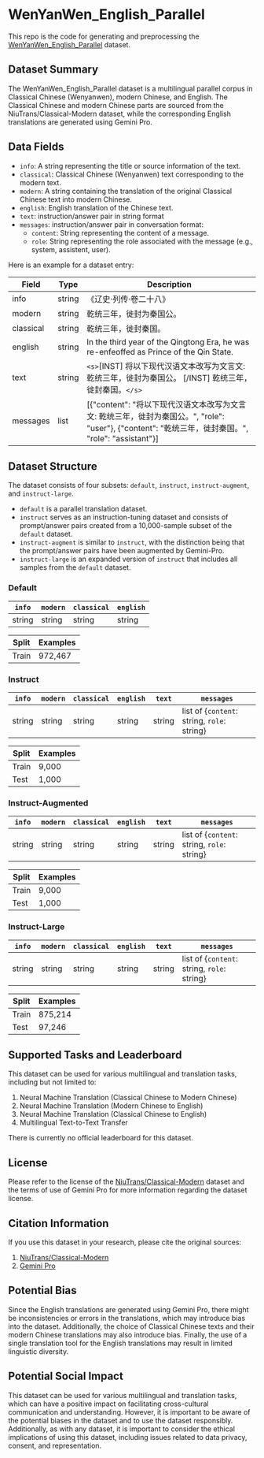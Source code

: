

# **WenYanWen\_English\_Parallel**

This repo is the code for generating and preprocessing the [WenYanWen\_English\_Parallel](https://huggingface.co/datasets/KaifengGGG/WenYanWen_English_Parallel) dataset.

## **Dataset Summary**

The WenYanWen\_English\_Parallel dataset is a multilingual parallel corpus in Classical Chinese (Wenyanwen), modern Chinese, and English. The Classical Chinese and modern Chinese parts are sourced from the NiuTrans/Classical-Modern dataset, while the corresponding English translations are generated using Gemini Pro.

## **Data Fields**
- `info`: A string representing the title or source information of the text.
- `classical`: Classical Chinese (Wenyanwen) text corresponding to the modern text.
- `modern`: A string containing the translation of the original Classical Chinese text into modern Chinese.
- `english`: English translation of the Chinese text.
- `text`: instruction/answer pair in string format
- `messages`: instruction/answer pair in conversation format:
  - `content`: String representing the content of a message.
  - `role`: String representing the role associated with the message (e.g., system, assistent, user).
 
Here is an example for a dataset entry:

| Field      | Type           | Description                                                                              |
|------------|----------------|------------------------------------------------------------------------------------------|
| info       | string         | 《辽史·列传·卷二十八》                                                                    |
| modern     | string         | 乾统三年，徙封为秦国公。                                                                   |
| classical  | string         | 乾统三年，徙封秦国。                                                                       |
| english    | string         | In the third year of the Qingtong Era, he was re-enfeoffed as Prince of the Qin State.  |
| text       | string         | `<s>`[INST] 将以下现代汉语文本改写为文言文: 乾统三年，徙封为秦国公。 [/INST] 乾统三年，徙封秦国。`</s>`  |
| messages   | list           | [{"content": "将以下现代汉语文本改写为文言文: 乾统三年，徙封为秦国公。", "role": "user"}, {"content": "乾统三年，徙封秦国。", "role": "assistant"}] | 

## **Dataset Structure**

The dataset consists of four subsets: `default`, `instruct`, `instruct-augment`, and `instruct-large`.

- `default` is a parallel translation dataset.
- `instruct` serves as an instruction-tuning dataset and consists of prompt/answer pairs created from a 10,000-sample subset of the `default` dataset.
- `instruct-augment` is similar to `instruct`, with the distinction being that the prompt/answer pairs have been augmented by Gemini-Pro.
- `instruct-large` is an expanded version of `instruct` that includes all samples from the `default` dataset.

### **Default**
| `info`   | `modern` | `classical` | `english` |
|----------|-------------|-----------|-----------|
| string   | string   | string      | string    |

| Split | Examples  |
|-------|-----------|
| Train | 972,467   |

### **Instruct**
| `info`   | `modern` | `classical` | `english` | `text` | `messages`             |
|----------|----------|-------------|-----------|--------|------------------------|
| string   | string   | string      | string    | string | list of {`content`: string, `role`: string}|

| Split | Examples  |
|-------|-----------|
| Train | 9,000   |
| Test  | 1,000   |

### **Instruct-Augmented**
| `info`   | `modern` | `classical` | `english` | `text` | `messages`             |
|----------|----------|-------------|-----------|--------|------------------------|
| string   | string   | string      | string    | string | list of {`content`: string, `role`: string}|

| Split | Examples  |
|-------|-----------|
| Train | 9,000   |
| Test  | 1,000    |
   
### **Instruct-Large**
| `info`   | `modern` | `classical` | `english` | `text` | `messages`             |
|----------|----------|-------------|-----------|--------|------------------------|
| string   | string   | string      | string    | string | list of {`content`: string, `role`: string}|

| Split | Examples  |
|-------|-----------|
| Train | 875,214   |
| Test  | 97,246    |

## **Supported Tasks and Leaderboard**

This dataset can be used for various multilingual and translation tasks, including but not limited to:

1. Neural Machine Translation (Classical Chinese to Modern Chinese)
2. Neural Machine Translation (Modern Chinese to English)
3. Neural Machine Translation (Classical Chinese to English)
4. Multilingual Text-to-Text Transfer

There is currently no official leaderboard for this dataset.

## **License**

Please refer to the license of the [NiuTrans/Classical-Modern](https://github.com/NiuTrans/Classical-Modern) dataset and the terms of use of Gemini Pro for more information regarding the dataset license.

## **Citation Information**

If you use this dataset in your research, please cite the original sources:

1. [NiuTrans/Classical-Modern](https://github.com/NiuTrans/Classical-Modern)
2. [Gemini Pro](https://arxiv.org/abs/2403.05530)

## **Potential Bias**

Since the English translations are generated using Gemini Pro, there might be inconsistencies or errors in the translations, which may introduce bias into the dataset. Additionally, the choice of Classical Chinese texts and their modern Chinese translations may also introduce bias. Finally, the use of a single translation tool for the English translations may result in limited linguistic diversity.

## **Potential Social Impact**

This dataset can be used for various multilingual and translation tasks, which can have a positive impact on facilitating cross-cultural communication and understanding. However, it is important to be aware of the potential biases in the dataset and to use the dataset responsibly. Additionally, as with any dataset, it is important to consider the ethical implications of using this dataset, including issues related to data privacy, consent, and representation.

